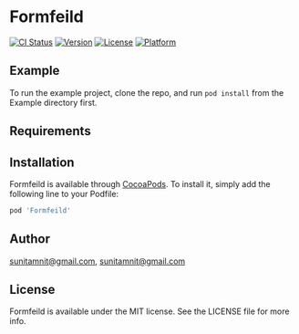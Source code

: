 # Formfeild

[![CI Status](https://img.shields.io/travis/sunitamnit@gmail.com/Formfeild.svg?style=flat)](https://travis-ci.org/sunitamnit@gmail.com/Formfeild)
[![Version](https://img.shields.io/cocoapods/v/Formfeild.svg?style=flat)](https://cocoapods.org/pods/Formfeild)
[![License](https://img.shields.io/cocoapods/l/Formfeild.svg?style=flat)](https://cocoapods.org/pods/Formfeild)
[![Platform](https://img.shields.io/cocoapods/p/Formfeild.svg?style=flat)](https://cocoapods.org/pods/Formfeild)

## Example

To run the example project, clone the repo, and run `pod install` from the Example directory first.

## Requirements

## Installation

Formfeild is available through [CocoaPods](https://cocoapods.org). To install
it, simply add the following line to your Podfile:

```ruby
pod 'Formfeild'
```

## Author

sunitamnit@gmail.com, sunitamnit@gmail.com

## License

Formfeild is available under the MIT license. See the LICENSE file for more info.
